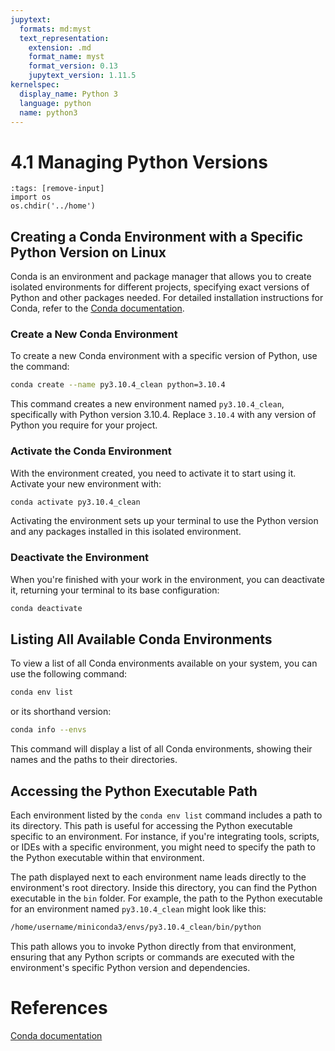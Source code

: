 ```yaml
---
jupytext:
  formats: md:myst
  text_representation:
    extension: .md
    format_name: myst
    format_version: 0.13
    jupytext_version: 1.11.5
kernelspec:
  display_name: Python 3
  language: python
  name: python3
---
```


# 4.1 Managing Python Versions

```{code-cell} python
:tags: [remove-input]
import os
os.chdir('../home')
```

## Creating a Conda Environment with a Specific Python Version on Linux

Conda is an environment and package manager that allows you to create isolated environments for different projects, specifying exact versions of Python and other packages needed. For detailed installation instructions for Conda, refer to the [Conda documentation](https://docs.conda.io/projects/conda/en/latest/).

### Create a New Conda Environment

To create a new Conda environment with a specific version of Python, use the command:

```bash
conda create --name py3.10.4_clean python=3.10.4
```

This command creates a new environment named `py3.10.4_clean`, specifically with Python version 3.10.4. Replace `3.10.4` with any version of Python you require for your project.

### Activate the Conda Environment

With the environment created, you need to activate it to start using it. Activate your new environment with:

```bash
conda activate py3.10.4_clean
```

Activating the environment sets up your terminal to use the Python version and any packages installed in this isolated environment.

### Deactivate the Environment

When you're finished with your work in the environment, you can deactivate it, returning your terminal to its base configuration:

```bash
conda deactivate
```

## Listing All Available Conda Environments

To view a list of all Conda environments available on your system, you can use the following command:

```bash
conda env list
```

or its shorthand version:

```bash
conda info --envs
```

This command will display a list of all Conda environments, showing their names and the paths to their directories.

## Accessing the Python Executable Path

Each environment listed by the `conda env list` command includes a path to its directory. This path is useful for accessing the Python executable specific to an environment. For instance, if you're integrating tools, scripts, or IDEs with a specific environment, you might need to specify the path to the Python executable within that environment.

The path displayed next to each environment name leads directly to the environment's root directory. Inside this directory, you can find the Python executable in the `bin` folder. For example, the path to the Python executable for an environment named `py3.10.4_clean` might look like this:

```bash 
/home/username/miniconda3/envs/py3.10.4_clean/bin/python
```

This path allows you to invoke Python directly from that environment, ensuring that any Python scripts or commands are executed with the environment's specific Python version and dependencies.

# References
[Conda documentation](https://docs.conda.io/en/latest/)